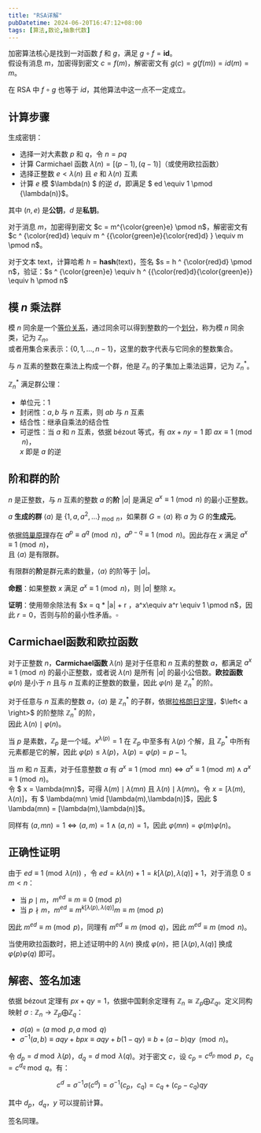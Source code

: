 ```yaml
---
title: "RSA详解"
pubDatetime: 2024-06-20T16:47:12+08:00
tags: [算法,数论,抽象代数]
---
```


加密算法核心是找到一对函数 $f$ 和 $g$，满足 $g \circ f = \mathbf{id}$。\
假设有消息 $m$，加密得到密文 $c = f(m)$，解密密文有 $g(c) = g(f(m)) = id(m) = m$。

在 RSA 中 $f \circ g$ 也等于 $id$，其他算法中这一点不一定成立。

## 计算步骤

生成密钥：
* 选择一对大素数 $p$ 和 $q$，令 $n = pq$
* 计算 Carmichael 函数 $\lambda(n) = [(p-1),(q - 1)]$（或使用欧拉函数）
* 选择正整数 $e < \lambda(n)$ 且 $e$ 和 $\lambda(n)$ 互素
* 计算 $e$ 模 $\lambda(n) $ 的逆 $d$，即满足 $ ed \equiv 1 \pmod {\lambda(n)}$。

其中 $(n,e)$ 是**公钥**，$d$ 是**私钥**。

对于消息 $m$，加密得到密文 $c = m^{\color{green}e} \pmod n$，解密密文有 $c ^  {\color{red}d}  \equiv m ^ {{\color{green}e}{\color{red}d} } \equiv m \pmod n$。

对于文本 $\text{text}$，计算哈希 $h = \mathbf{hash}(\text{text})$，签名 $s = h ^ {\color{red}d}  \pmod n$，验证：$s ^ {\color{green}e} \equiv h ^ {{\color{red}d}{\color{green}e}} \equiv h \pmod n$

## 模 $n$ 乘法群

模 $n$ 同余是一个[等价关系](https://en.wikipedia.org/wiki/Equivalence_relation)，通过同余可以得到整数的一个[划分](https://en.wikipedia.org/wiki/Partition_of_a_set)，称为模 $n$ 同余类，记为 $\mathbb Z_n$。\
或者用集合来表示：$\{0,1,\dots,n-1\}$，这里的数字代表与它同余的整数集合。

与 $n$ 互素的整数在乘法上构成一个群，他是 $\mathbb Z_n$ 的子集加上乘法运算，记为 $\mathbb Z_n^*$。

$\mathbb Z_n^*$ 满足群公理：
* 单位元：1
* 封闭性：$a,b$ 与 $n$ 互素，则 $ab$ 与 $n$ 互素
* 结合性：继承自乘法的结合性
* 可逆性：当 $a$ 和 $n$ 互素，依据 bézout 等式，有 $ax + ny = 1$ 即 $ax \equiv 1 \pmod n$，\
$x$ 即是 $a$ 的逆

## 阶和群的阶

$n$ 是正整数，与 $n$ 互素的整数 $a$ 的**阶** $|a|$ 是满足 $a^x \equiv 1 \pmod n$ 的最小正整数。

$a$ **生成的群** $\left<a\right>$ 是 $\{1,a,a^2,\dots\}_{\bmod n}$，如果群 $G = \left<a\right>$ 称 $a$ 为 $G$ 的**生成元**。

依据[鸽巢原理](https://en.wikipedia.org/wiki/Pigeonhole_principle)存在 $a^p \equiv a^q \pmod n$，$a^{p - q} \equiv 1 \pmod n$。因此存在 $x$ 满足 $a^x \equiv 1 \pmod n$，\
且 $\left<a\right>$ 是有限群。

有限群的**阶**是群元素的数量，$\left<a\right>$ 的阶等于 $|a|$。

**命题**：如果整数 $x$ 满足 $a ^ x \equiv 1 \pmod n$，则 $|a|$ 整除 $x$。

**证明**：使用带余除法有 $x = q * |a| + r $，$a^x\equiv a^r \equiv 1 \pmod n$，因此 $r = 0$，否则与阶的最小性矛盾。$\square$

## Carmichael函数和欧拉函数

对于正整数 $n$，**Carmichael函数** $\lambda(n)$ 是对于任意和 $n$ 互素的整数 $a$，都满足 $a^x \equiv 1 \pmod n$ 的最小正整数，或者说 $\lambda(n)$ 是所有 $|a|$ 的最小公倍数。**欧拉函数** $\varphi(n)$ 是小于 $n$ 且与 $n$ 互素的正整数的数量，因此 $\varphi(n)$ 是 $\mathbb Z_n^*$ 的阶。

对于任意与 $n$ 互素的整数 $a$，$\left< a \right>$ 是 $\mathbb Z_n^*$ 的子群，依据[拉格朗日定理](https://en.wikipedia.org/wiki/Lagrange%27s_theorem_(group_theory))，$\left< a \right>$ 的阶整除 $\mathbb Z_n^*$ 的阶，\
因此 $\lambda(n) \mid \varphi(n)$。

当 $p$ 是素数，$\mathbb Z_p$ 是一个域。$x ^{\lambda(p)} = 1$ 在 $\mathbb Z_p$ 中至多有 $\lambda(p)$ 个解，且 $\mathbb Z_p^*$ 中所有元素都是它的解，因此 $\varphi(p) \le \lambda(p)$，$\lambda(p) = \varphi(p)= p - 1$。

当 $m$ 和 $n$ 互素，对于任意整数 $a$ 有 $a^x \equiv 1 \pmod {mn} \Leftrightarrow a ^ x \equiv 1 \pmod m \;\land \;a ^ x \equiv 1 \pmod n$。\
令 $ x = \lambda(mn)$，可得 $\lambda(m) \mid \lambda(mn)$ 且 $\lambda(n) \mid \lambda(mn)$。令 $x =  [\lambda(m),\lambda(n)]$，有 $ \lambda(mn) \mid [\lambda(m),\lambda(n)]$，因此 $ \lambda(mn) = [\lambda(m),\lambda(n)]$。

同样有 $(a,mn) = 1 \Leftrightarrow (a,m) = 1 \;\land \;(a,n) = 1$，因此 $\varphi(mn) = \varphi(m)\varphi(n)$。

## 正确性证明

由于 $ed \equiv 1 \pmod {\lambda(n)}$ ，令 $ed = k \lambda(n) + 1 = k[\lambda(p),\lambda(q)] + 1$，对于消息 $0 \le m < n$：
* 当 $p \mid m$，$m^{ed} \equiv m \equiv 0 \pmod p$
* 当 $p \nmid m$，$m^{ed} \equiv m ^ {k[\lambda(p),\lambda(q)]} m \equiv m \pmod p$

因此 $m^{ed} \equiv m \pmod p$，同理有 $m^{ed} \equiv m \pmod q$，因此 $m^{ed} \equiv m \pmod n$。

当使用欧拉函数时，把上述证明中的 $\lambda(n)$ 换成 $\varphi(n)$，把 $[\lambda(p),\lambda(q)]$ 换成 $\varphi(p)\varphi(q)$ 即可。

## 解密、签名加速

依据 bézout 定理有 $px + qy = 1$，依据中国剩余定理有 $\mathbb{Z}_n \cong \mathbb Z_p \bigoplus \mathbb{Z}_q$。定义同构映射 $\sigma: \mathbb{Z}_n \rightarrow \mathbb Z_p \bigoplus \mathbb{Z}_q$：
* $\sigma(a) = (a \bmod p,a \bmod q)$
* $\sigma^{-1}(a,b) \equiv aqy + bpx \equiv aqy + b(1 - qy) \equiv b + (a - b)qy \;\pmod n$。

令 $d_p = d \bmod \lambda(p)$，$d_q = d \bmod \lambda(q)$。对于密文 $c$，设 $c_p = c^{d_p} \bmod p$，$c_q = c ^ {d_q} \bmod q$。有：

$$
c^d = \sigma^{-1}\sigma(c^d) = \sigma^{-1}(c_p，c_q) = c_q + (c_p - c_q)qy
$$

其中 $d_p$，$d_q$，$y$ 可以提前计算。

签名同理。
